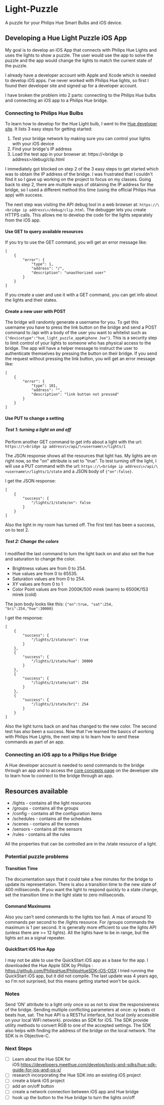# Light-Puzzle
A puzzle for your Philips Hue Smart Bulbs and iOS device.

## Developing a Hue Light Puzzle iOS App

My goal is to develop an iOS App that connects with Philips Hue Lights and uses the lights to show a puzzle. The user would use the app to solve the puzzle and the app would change the lights to match the current state of the puzzle.

I already have a developer account with Apple and Xcode which is needed to develop iOS apps. I've never worked with Philips Hue lights, so first I found their developer site and signed up for a developer account.

I have broken the problem into 2 parts: connecting to the Philips Hue bulbs and connecting an iOS app to a Philips Hue bridge.

### Connecting to Philips Hue Bulbs
To learn how to develop for the Hue Light bulb, I went to the [Hue developer site](https://developers.meethue.com/develop/get-started-2/). It lists 3 easy steps for getting started:
1. Test your bridge network by making sure you can control your lights with your iOS device
1. Find your bridge's IP address
1. Load the test app in your browser at:
https://\<bridge ip address\>/debug/clip.html

I immediately got blocked on step 2 of the 3 easy steps to get started which was to obtain the IP address of the bridge. I was frustrated that I couldn't find it so I gave up working on the project to focus on my classes. Going back to step 2, there are multiple ways of obtaining the IP address for the bridge, so I used a different method this time (using the official Philips Hue app) with success.

The next step was visiting the API debug tool in a web browser at: `https://\<bridge ip address\>/debug/clip.html`. The debugger lets you create HTTPS calls. This allows me to develop the code for the lights separately from the iOS app.

#### Use GET to query available resources
If you try to use the GET command, you will get an error message like:
```
[
	{
		"error": {
			"type": 1,
			"address": "/",
			"description": "unauthorized user"
		}
	}
]
```
If you create a user and use it with a GET command, you can get info about the lights and their states.

#### Create a new user with POST
The bridge will randomly generate a username for you. To get this username you have to press the link button on the bridge and send a POST command to /api with a body of the user you want to whitelist such as `{"devicetype":"hue_light_puzzle_app#iphone Joe"}`. This is a security step to limit control of your lights to someone who has physical access to the bridge. The app will have a helper message to instruct the user to authenticate themselves by pressing the button on their bridge. If you send the request without pressing the link button, you will get an error message like:
```
[
	{
		"error": {
			"type": 101,
			"address": "",
			"description": "link button not pressed"
		}
	}
]
```

#### Use PUT to change a setting

##### Test 1: turning a light on and off
Perform another GET command to get info about a light with the url: `https://\<bridge ip address\>/api/\<username\>/lights/1`

The JSON response shows all the resources that light has. My lights are on right now, so the "on" attribute is set to "true". To test turning off the light, I will use a PUT command with the url: `https://\<bridge ip address\>/api/\<username\>/lights/1/state` and a JSON body of `{"on":false}`.

I get the JSON response:
```
[
	{
		"success": {
			"/lights/1/state/on": false
		}
	}
]
```
Also the light in my room has turned off. The first test has been a success, on to test 2.

##### Test 2: Change the colors
I modified the last command to turn the light back on and also set the hue and saturation to change the color.
* Brightness values are from 0 to 254.
* Hue values are from 0 to 65535.
* Saturation values are from 0 to 254.
* XY values are from 0 to 1
* Color Point values are from 2000K/500 mirek (warm) to 6500K/153 mirek (cold)

The json body looks like this: `{"on":true, "sat":254, "bri":254,"hue":30000}`

I get the response:
```
[
	{
		"success": {
			"/lights/1/state/on": true
		}
	},
	{
		"success": {
			"/lights/1/state/hue": 30000
		}
	},
	{
		"success": {
			"/lights/1/state/sat": 254
		}
	},
	{
		"success": {
			"/lights/1/state/bri": 254
		}
	}
]
```
Also the light turns back on and has changed to the new color. The second test has also been a success. Now that I've learned the basics of working with Philips Hue Lights, the next step is to learn how to send these commands as part of an app.

### Connecting an iOS app to a Philips Hue Bridge
A Hue developer account is needed to send commands to the bridge through an app and to access the [core concepts page](https://developers.meethue.com/develop/get-started-2/core-concepts/) on the developer site to learn how to connect to the bridge through an app.


## Resources available
* /lights - contains all the light resources
* /groups - contains all the groups
* /config - contains all the configuration items
* /schedules - contains all the schedules
* /scenes - contains all the scenes
* /sensors - contains all the sensors
* /rules - contains all the rules

All the properties that can be controlled are in the /state resource of a light.

### Potential puzzle problems
#### Transition Time
The documentation says that it could take a few minutes for the bridge to update its representation. There is also a transition time to the new state of 400 milliseconds. If you want the light to respond quickly to a state change, set the transition time in the light state to zero milliseconds.
#### Command Maximums
Also you can’t send commands to the lights too fast. A max of around 10 commands per second to the /lights resource. For /groups commands the maximum is 1 per second. It is generally more efficient to use the lights API (unless there are >= 12 lights).
All the lights have to be in range, but the lights act as a signal repeater.
#### QuickStart iOS Hue App
I may not be able to use the QuickStart iOS app as a base for the app. I downloaded the Hue Apple SDK by Philips : https://github.com/PhilipsHue/PhilipsHueSDK-iOS-OSX
I tried running the QuickStart iOS app, but it did not compile. The last update was 4 years ago, so I'm not surprised, but this means getting started won't be quick.

### Notes
Send ‘ON’ attribute to a light only once so as not to slow the responsiveness of the bridge.
Sending multiple conflicting parameters at once: xy beats ct beats hue, sat.
The hue API is a RESTful interface, but local (only accessible on your local WiFi network).
provides an SDK for iOS.
The SDK provide utility methods to convert RGB to one of the accepted settings.
The SDK also helps with finding the address of the bridge on the local network.
The SDK is in Objective-C.

### Next Steps
- [ ] Learn about the Hue SDK for iOS:https://developers.meethue.com/develop/tools-and-sdks/hue-sdk-guide-for-ios-and-os-x/
- [ ] research incorporating the Hue SDK into an existing iOS project
- [ ] create a blank iOS project
- [ ] add an on/off button
- [ ] create a network connection between iOS app and Hue bridge
- [ ] hook up the button to the Hue bridge to turn the lights on/off
